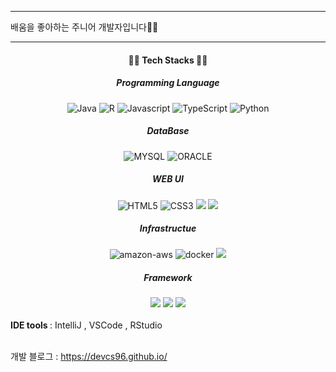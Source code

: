 <head>
<link href="https://fonts.googleapis.com/css?family=Noto+Sans+KR&display=swap" rel="stylesheet">
</head>
<hr>
<div style="margin-bottom:10px;">
배움을 좋아하는 주니어 개발자입니다👋🏻
</div>
<hr>

<body>
<div align="center" src="![#f03c15](https://via.placeholder.com/15/f03c15/000000?text=+) `#f03c15`">
 <h4>✍🏻 Tech Stacks ✍🏻</h4> 
<h5>Programming Language</h5>
<img alt="Java" src ="https://img.shields.io/badge/java-007396.svg?&style=for-the-badge&logo=JAVA&logoColor=white"/> <img alt="R" src ="https://img.shields.io/badge/R-276DC3.svg?&style=for-the-badge&logo=R&logoColor=white"/> <img alt="Javascript" src ="https://img.shields.io/badge/Javascript-F7DF1E.svg?&style=for-the-badge&logo=Javascript&logoColor=black"/> <img alt="TypeScript" src ="https://img.shields.io/badge/TypeScript-3178C6.svg?&style=for-the-badge&logo=TypeScript&logoColor=black"/> <img alt="Python" src ="https://img.shields.io/badge/python-3776AB.svg?&style=for-the-badge&logo=PYTHON&logoColor=white"/> <h5>DataBase</h5> 
<img alt="MYSQL" src ="https://img.shields.io/badge/MYSQL-4479A1.svg?&style=for-the-badge&logo=MYSQL&logoColor=white"/>
<img alt="ORACLE" src ="https://img.shields.io/badge/ORACLE-red.svg?&style=for-the-badge&logo=ORACLE&logoColor=white"/>
<h5>WEB UI</h5>
<img alt="HTML5" src ="https://img.shields.io/badge/HTML5-E34F26.svg?&style=for-the-badge&logo=HTML5&logoColor=white"/> <img alt="CSS3" src ="https://img.shields.io/badge/CSS3-1572B6.svg?&style=for-the-badge&logo=CSS3&logoColor=white"/> <img  src="https://img.shields.io/badge/Sass-CC6699?style=for-the-badge&logo=sass&logoColor=white"> <img src="https://img.shields.io/badge/bootstrap-7952B3?style=for-the-badge&logo=bootstrap&logoColor=white">
<h5>Infrastructue</h5>
<img alt="amazon-aws" src ="https://img.shields.io/badge/amazon-aws-232F3E.svg?&style=for-the-badge&logo=amazon-aws&logoColor=white"/> <img alt="docker" src="https://img.shields.io/badge/docker-2496ED.svg?&style=for-the-badge&logo=docker&logoColor=white"> <img src="https://img.shields.io/badge/linux-FCC624?style=for-the-badge&logo=linux&logoColor=black">

<h5>Framework</h5>
<img src="https://img.shields.io/badge/Spring-6DB33F?style=for-the-badge&logo=Spring&logoColor=white"> <img src="https://img.shields.io/badge/NodeJS-Express-339933?style=for-the-badge&logo=node.js&logoColor=white"> <img src="https://img.shields.io/badge/Flask-000000?style=for-the-badge&logo=flask&logoColor=white">
</div>
<br>
<div>
 <strong style="margin-top:10px;"> IDE tools </strong> : IntelliJ , VSCode , RStudio
 </div>
<div>
<br>
 <p>개발 블로그 : <a href="https://devcs96.github.io/">https://devcs96.github.io/</a> </p>
</div>
<div>
<!--  제가 궁금하세요? 👉🏻 <a id="resumeBtn"href="https://github.com/devcs96/devcs96/blob/master/RESUME.md">RESUME</a> -->
</div>
</div>
</body>
